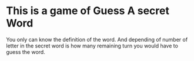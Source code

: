 # This is a game of Guess A secret Word

You only can know the definition of the word. And depending
of number of letter in the secret word is how many remaining turn
you would have to guess the word. 
